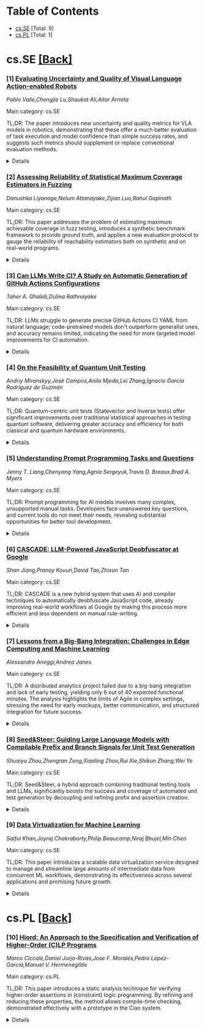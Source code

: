 <div id=toc></div>

# Table of Contents

- [cs.SE](#cs.SE) [Total: 9]
- [cs.PL](#cs.PL) [Total: 1]


<div id='cs.SE'></div>

# cs.SE [[Back]](#toc)

### [1] [Evaluating Uncertainty and Quality of Visual Language Action-enabled Robots](https://arxiv.org/abs/2507.17049)
*Pablo Valle,Chengjie Lu,Shaukat Ali,Aitor Arrieta*

Main category: cs.SE

TL;DR: The paper introduces new uncertainty and quality metrics for VLA models in robotics, demonstrating that these offer a much better evaluation of task execution and model confidence than simple success rates, and suggests such metrics should supplement or replace conventional evaluation methods.


<details>
  <summary>Details</summary>
Motivation: Current evaluation methods for Visual Language Action (VLA) models focus mainly on binary task success rates. These measures do not adequately capture how well tasks are executed or how confident the model is in its decisions. There is a need for better evaluation metrics that provide a richer understanding of model performance, especially for complex robotic manipulation tasks.

Method: The authors propose eight uncertainty metrics and five quality metrics specifically designed to evaluate VLA models in robotic manipulation contexts. They conduct a large-scale empirical study, evaluating 908 successful task executions from three state-of-the-art VLA models across four types of manipulation tasks. Human experts manually label the quality of each task execution, enabling correlation analysis between the proposed metrics and expert judgments.

Result: Several of the proposed metrics show moderate to strong correlation with expert human judgments of task quality. Some of these metrics can effectively distinguish between high-, medium-, and low-quality task executions, even in the absence of a traditional success/failure test oracle.

Conclusion: Reliance solely on task success rates is inadequate for evaluating VLA models. The proposed metrics enable more nuanced assessment of both task quality and model confidence, supporting improved real-time monitoring and adaptive improvements in VLA-based robotic systems.

Abstract: Visual Language Action (VLA) models are a multi-modal class of Artificial
Intelligence (AI) systems that integrate visual perception, natural language
understanding, and action planning to enable agents to interpret their
environment, comprehend instructions, and perform embodied tasks autonomously.
Recently, significant progress has been made to advance this field. These kinds
of models are typically evaluated through task success rates, which fail to
capture the quality of task execution and the mode's confidence in its
decisions. In this paper, we propose eight uncertainty metrics and five quality
metrics specifically designed for VLA models for robotic manipulation tasks. We
assess their effectiveness through a large-scale empirical study involving 908
successful task executions from three state-of-the-art VLA models across four
representative robotic manipulation tasks. Human domain experts manually
labeled task quality, allowing us to analyze the correlation between our
proposed metrics and expert judgments. The results reveal that several metrics
show moderate to strong correlation with human assessments, highlighting their
utility for evaluating task quality and model confidence. Furthermore, we found
that some of the metrics can discriminate between high-, medium-, and
low-quality executions from unsuccessful tasks, which can be interesting when
test oracles are not available. Our findings challenge the adequacy of current
evaluation practices that rely solely on binary success rates and pave the way
for improved real-time monitoring and adaptive enhancement of VLA-enabled
robotic systems.

</details>


### [2] [Assessing Reliability of Statistical Maximum Coverage Estimators in Fuzzing](https://arxiv.org/abs/2507.17093)
*Danushka Liyanage,Nelum Attanayake,Zijian Luo,Rahul Gopinath*

Main category: cs.SE

TL;DR: This paper addresses the problem of estimating maximum achievable coverage in fuzz testing, introduces a synthetic benchmark framework to provide ground truth, and applies a new evaluation protocol to gauge the reliability of reachability estimators both on synthetic and on real-world programs.


<details>
  <summary>Details</summary>
Motivation: In fuzz testing, coverage-guided strategies are central, but accurately estimating the maximum possible code coverage is a challenge, especially since 100% coverage is unrealistic in complex real-world software. Existing static reachability analysis is not accurate enough, and while statistical methods have been proposed, their evaluation is limited by the lack of ground truth benchmarks.

Method: The paper proposes two main methods: (1) Developing a synthetic evaluation framework that generates large, complex programs with exactly known reachability, thus providing labeled ground truth for evaluating reachability estimators; (2) Applying a new reliability check on real-world programs by varying sampling unit sizes to see whether reachability estimates remain stable, circumventing the lack of ground truth in these scenarios.

Result: These methods together assess the reliability of current reachability estimators and establish an evaluation protocol for future developments. The study reveals whether these estimators are dependable both on synthetic benchmarks with ground truth and on real-world software without it.

Conclusion: The research clarifies the strengths and limitations of current reachability estimation approaches, delivers useful tools and protocols for their assessment, and lays a foundation to improve estimation methods in fuzzing practice.

Abstract: Background: Fuzzers are often guided by coverage, making the estimation of
maximum achievable coverage a key concern in fuzzing. However, achieving 100%
coverage is infeasible for most real-world software systems, regardless of
effort. While static reachability analysis can provide an upper bound, it is
often highly inaccurate. Recently, statistical estimation methods based on
species richness estimators from biostatistics have been proposed as a
potential solution. Yet, the lack of reliable benchmarks with labeled ground
truth has limited rigorous evaluation of their accuracy.
  Objective: This work examines the reliability of reachability estimators from
two axes: addressing the lack of labeled ground truth and evaluating their
reliability on real-world programs.
  Methods: (1) To address the challenge of labeled ground truth, we propose an
evaluation framework that synthetically generates large programs with complex
control flows, ensuring well-defined reachability and providing ground truth
for evaluation. (2) To address the criticism from use of synthetic benchmarks,
we adapt a reliability check for reachability estimators on real-world
benchmarks without labeled ground truth -- by varying the size of sampling
units, which, in theory, should not affect the estimate.
  Results: These two studies together will help answer the question of whether
current reachability estimators are reliable, and defines a protocol to
evaluate future improvements in reachability estimation.

</details>


### [3] [Can LLMs Write CI? A Study on Automatic Generation of GitHub Actions Configurations](https://arxiv.org/abs/2507.17165)
*Taher A. Ghaleb,Dulina Rathnayake*

Main category: cs.SE

TL;DR: LLMs struggle to generate precise GitHub Actions CI YAML from natural language; code-pretrained models don't outperform generalist ones, and accuracy remains limited, indicating the need for more targeted model improvements for CI automation.


<details>
  <summary>Details</summary>
Motivation: Writing YAML-based continuous integration (CI) configurations for services like GitHub Actions is tedious and error-prone. Though large language models (LLMs) are widely used in software engineering automation, their performance in generating CI configurations has not been thoroughly studied.

Method: The authors conducted a preliminary evaluation of six LLMs—including three general-purpose models (GPT-4o, Llama, Gemma) and three code-pretrained models (GPT-4.1, Code Llama, CodeGemma)—for generating GitHub Actions YAML configurations based on natural language descriptions. They created a unique labeled dataset pairing textual descriptions and best-practice YAML, and used zero-shot prompting to assess model outputs against ground truth.

Result: Zero-shot prompting produced up to 69% similarity with ground truth YAML, but only 3% perfect matches. Code-pretrained models performed slightly worse than general-purpose models for this task. Common issues in generated configurations included missing or renamed steps, incorrect interpretation of descriptions, and unnecessary additions.

Conclusion: Current LLMs, especially code-pretrained ones, have notable limitations for generating accurate CI configurations, with frequent structural and contextual errors. There is a significant gap between generated quality and the precision needed for working CI setups. This suggests a need for better LLM alignment with configuration languages and improved CI automation tools.

Abstract: Continuous Integration (CI) services, such as GitHub Actions, require
developers to write YAML-based configurations, which can be tedious and
error-prone. Despite the increasing use of Large Language Models (LLMs) to
automate software engineering tasks, their ability to generate CI
configurations remains underexplored. This paper presents a preliminary study
evaluating six LLMs for generating GitHub Actions configurations from natural
language descriptions. We assess three general-purpose foundation models
(GPT-4o, Llama, and Gemma) and three code-pretrained models (GPT-4.1, Code
Llama, and CodeGemma). We also introduce the first labeled dataset of its kind,
constructed from GitHub Actions documentation, pairing descriptions with
corresponding best-practice YAML configurations. Zero-shot prompting achieves
up to 69% similarity with the ground truth, with only 3% perfect matches.
Code-pretrained models slightly underperform compared to general-purpose ones
in YAML-based CI tasks, revealing LLM limitations for CI configuration
generation. Analyzing GPT-4o outputs reveals issues like missing or renamed
steps, misinterpreted descriptions, and unnecessary additions that may affect
structural and contextual correctness, indicating a gap between generation
quality and the precision required for executable CI configurations. Our
research offers insights for improving LLM alignment with configuration
languages and guiding future efforts on CI automation and tooling support.

</details>


### [4] [On the Feasibility of Quantum Unit Testing](https://arxiv.org/abs/2507.17235)
*Andriy Miranskyy,José Campos,Anila Mjeda,Lei Zhang,Ignacio García Rodríguez de Guzmán*

Main category: cs.SE

TL;DR: Quantum-centric unit tests (Statevector and Inverse tests) offer significant improvements over traditional statistical approaches in testing quantum software, delivering greater accuracy and efficiency for both classical and quantum hardware environments.


<details>
  <summary>Details</summary>
Motivation: Quantum software is becoming more complex, making verification and validation—especially unit testing—more challenging. Traditional statistical testing methods may not be well-suited for quantum circuits, necessitating new and more effective testing approaches.

Method: The paper conducts a comprehensive empirical study, analyzing 1,796,880 mutated quantum circuits with different types of unit tests: traditional statistical methods and quantum-centric techniques (Statevector, Swap, and a novel Inverse test). The analysis focuses on each test's ability to detect discrepancies between expected and actual quantum states and evaluates the number of measurements needed for reliable results.

Result: Quantum-centric tests, particularly the Statevector and Inverse tests, outperform traditional statistical tests. They offer higher precision and efficiency, with lower rates of false positives and false negatives. These tests require fewer measurements to reach high reliability.

Conclusion: Quantum-centric unit tests are more effective than classical statistical tests in terms of both accuracy and efficiency for quantum software validation. These results pave the way for more robust, scalable testing strategies that support the future of reliable quantum software and hardware.

Abstract: The increasing complexity of quantum software presents significant challenges
for software verification and validation, particularly in the context of unit
testing. This work presents a comprehensive study on quantum-centric unit
tests, comparing traditional statistical approaches with tests specifically
designed for quantum circuits. These include tests that run only on a classical
computer, such as the Statevector test, as well as those executable on quantum
hardware, such as the Swap test and the novel Inverse test. Through an
empirical study and detailed analysis on 1,796,880 mutated quantum circuits, we
investigate (a) each test's ability to detect subtle discrepancies between the
expected and actual states of a quantum circuit, and (b) the number of
measurements required to achieve high reliability. The results demonstrate that
quantum-centric tests, particularly the Statevector test and the Inverse test,
provide clear advantages in terms of precision and efficiency, reducing both
false positives and false negatives compared to statistical tests. This work
contributes to the development of more robust and scalable strategies for
testing quantum software, supporting the future adoption of fault-tolerant
quantum computers and promoting more reliable practices in quantum software
engineering.

</details>


### [5] [Understanding Prompt Programming Tasks and Questions](https://arxiv.org/abs/2507.17264)
*Jenny T. Liang,Chenyang Yang,Agnia Sergeyuk,Travis D. Breaux,Brad A. Myers*

Main category: cs.SE

TL;DR: Prompt programming for AI models involves many complex, unsupported manual tasks. Developers face unanswered key questions, and current tools do not meet their needs, revealing substantial opportunities for better tool development.


<details>
  <summary>Details</summary>
Motivation: The motivation of the paper is to understand the process and challenges of prompt programming for foundation models (FMs), as the practice becomes increasingly widespread with the advent of new AI-powered software features. The authors aim to uncover the specific tasks developers undertake and the questions they consider when updating prompts, to identify whether current tools support these needs.

Method: The authors develop a taxonomy of 25 tasks and 51 questions that prompt programmers encounter by interviewing 16 prompt programmers, observing 8 developers as they make prompt changes, and surveying 50 developers. They also compare the identified taxonomy against 48 existing research and commercial prompt programming tools to assess the adequacy of current tool support.

Result: The study finds that all prompt programming tasks are carried out manually by developers, and 16 out of 51 questions, including many of the most important ones, remain unanswered and unsupported by current tooling. This demonstrates significant gaps in the existing landscape of prompt programming tools.

Conclusion: Prompt programming as it currently stands is not well-supported by existing research and commercial tools. There are significant manual burdens for developers, and critical needs are not being addressed. The authors highlight key opportunities for improving prompt programming tools to better serve developers’ needs.

Abstract: Prompting foundation models (FMs) like large language models (LLMs) have
enabled new AI-powered software features (e.g., text summarization) that
previously were only possible by fine-tuning FMs. Now, developers are embedding
prompts in software, known as prompt programs. The process of prompt
programming requires the developer to make many changes to their prompt. Yet,
the questions developers ask to update their prompt is unknown, despite the
answers to these questions affecting how developers plan their changes. With
the growing number of research and commercial prompt programming tools, it is
unclear whether prompt programmers' needs are being adequately addressed. We
address these challenges by developing a taxonomy of 25 tasks prompt
programmers do and 51 questions they ask, measuring the importance of each task
and question. We interview 16 prompt programmers, observe 8 developers make
prompt changes, and survey 50 developers. We then compare the taxonomy with 48
research and commercial tools. We find that prompt programming is not
well-supported: all tasks are done manually, and 16 of the 51 questions --
including a majority of the most important ones -- remain unanswered. Based on
this, we outline important opportunities for prompt programming tools.

</details>


### [6] [CASCADE: LLM-Powered JavaScript Deobfuscator at Google](https://arxiv.org/abs/2507.17691)
*Shan Jiang,Pranoy Kovuri,David Tao,Zhixun Tan*

Main category: cs.SE

TL;DR: CASCADE is a new hybrid system that uses AI and compiler techniques to automatically deobfuscate JavaScript code, already improving real-world workflows at Google by making this process more efficient and less dependent on manual rule-writing.


<details>
  <summary>Details</summary>
Motivation: Software obfuscation, especially in JavaScript, makes understanding and analyzing code extremely difficult, which affects software testing, static analysis, and malware detection processes.

Method: The authors propose CASCADE, a hybrid approach that combines the AI-based capabilities of Gemini to identify key functions used in obfuscation, with the deterministic transformation capabilities of the JavaScript Intermediate Representation (JSIR) to transform and deobfuscate code. This integration allows for automated and robust code semantic recovery.

Result: CASCADE is shown to effectively recover original semantic elements from obfuscated JavaScript code, such as strings and API names, and to reveal original program behaviors. It eliminates the need for extensive hardcoded rules and demonstrates increased efficiency and flexibility. CASCADE has been successfully deployed in a production environment at Google, resulting in substantial improvements in deobfuscation efficiency and decreased reverse engineering effort.

Conclusion: CASCADE advances the field of JavaScript deobfuscation by offering a robust, flexible, and scalable solution that overcomes key limitations in static and dynamic approaches. Its deployment in production shows real-world impact, enhancing both efficiency and effectiveness for deobfuscation tasks.

Abstract: Software obfuscation, particularly prevalent in JavaScript, hinders code
comprehension and analysis, posing significant challenges to software testing,
static analysis, and malware detection. This paper introduces CASCADE, a novel
hybrid approach that integrates the advanced coding capabilities of Gemini with
the deterministic transformation capabilities of a compiler Intermediate
Representation (IR), specifically JavaScript IR (JSIR). By employing Gemini to
identify critical prelude functions, the foundational components underlying the
most prevalent obfuscation techniques, and leveraging JSIR for subsequent code
transformations, CASCADE effectively recovers semantic elements like original
strings and API names, and reveals original program behaviors. This method
overcomes limitations of existing static and dynamic deobfuscation techniques,
eliminating hundreds to thousands of hardcoded rules while achieving
reliability and flexibility. CASCADE is already deployed in Google's production
environment, demonstrating substantial improvements in JavaScript deobfuscation
efficiency and reducing reverse engineering efforts.

</details>


### [7] [Lessons from a Big-Bang Integration: Challenges in Edge Computing and Machine Learning](https://arxiv.org/abs/2507.17270)
*Alessandro Aneggi,Andrea Janes*

Main category: cs.SE

TL;DR: A distributed analytics project failed due to a big-bang integration and lack of early testing, yielding only 6 out of 40 expected functional minutes. The analysis highlights the limits of Agile in complex settings, stressing the need for early mockups, better communication, and structured integration for future success.


<details>
  <summary>Details</summary>
Motivation: The motivation behind this paper is to examine the challenges and failures encountered during the development of a distributed real-time analytics system using edge computing and machine learning, specifically focusing on issues arising from a big-bang integration approach.

Method: The paper employs an experience report and root cause analysis to investigate the technical, organisational, and psychological factors leading to the project's setbacks.

Result: The project resulted in only six minutes of system functionality, instead of the expected 40 minutes. The root cause analysis revealed barriers such as poor communication, lack of early integration testing, and resistance to topdown planning. Psychological bias towards fully developed components over mockups also contributed to the problems.

Conclusion: The study concludes that traditional Agile methods have limitations in complex, reactive distributed projects. It advocates for early mock-based deployment, robust communication, topdown planning, simulation-driven engineering, and structured integration cycles as solutions to reduce risk and manage complexity.

Abstract: This experience report analyses a one year project focused on building a
distributed real-time analytics system using edge computing and machine
learning. The project faced critical setbacks due to a big-bang integration
approach, where all components developed by multiple geographically dispersed
partners were merged at the final stage. The integration effort resulted in
only six minutes of system functionality, far below the expected 40 minutes.
Through root cause analysis, the study identifies technical and organisational
barriers, including poor communication, lack of early integration testing, and
resistance to topdown planning. It also considers psychological factors such as
a bias toward fully developed components over mockups. The paper advocates for
early mock based deployment, robust communication infrastructures, and the
adoption of topdown thinking to manage complexity and reduce risk in reactive,
distributed projects. These findings underscore the limitations of traditional
Agile methods in such contexts and propose simulation-driven engineering and
structured integration cycles as key enablers for future success.

</details>


### [8] [Seed&Steer: Guiding Large Language Models with Compilable Prefix and Branch Signals for Unit Test Generation](https://arxiv.org/abs/2507.17271)
*Shuaiyu Zhou,Zhengran Zeng,Xiaoling Zhou,Rui Xie,Shikun Zhang,Wei Ye*

Main category: cs.SE

TL;DR: Seed&Steer, a hybrid approach combining traditional testing tools and LLMs, significantly boosts the success and coverage of automated unit test generation by decoupling and refining prefix and assertion creation.


<details>
  <summary>Details</summary>
Motivation: Unit tests are crucial for software quality, but current LLM-based test generation approaches face challenges in generating both the invocation setup (prefix) and assertions within test cases. The authors aim to better understand and overcome these challenges to improve effectiveness and reliability of automated unit test generation.

Method: The authors decouple unit test generation into prefix (method invocation setup) and assertion generation, analyzing their difficulties via Initialization Complexity (for prefixes) and Cyclomatic Complexity (for assertions). They introduce Seed&Steer—a two-step process that first uses traditional tools like EvoSuite to generate high-compilation-rate prefixes as seeds, then leverages LLMs guided through branching cues to generate diverse, high-coverage assertions.

Result: Seed&Steer was evaluated on five real-world Java projects using two LLMs against strong baselines. The approach achieved a 7% higher compilation pass rate and succeeded in compiling 792 and 887 previously failed tests. It also reached up to approximately 73% branch and line coverage, with relative improvements between 1.09x and 1.26x over baselines.

Conclusion: Decoupling prefix and assertion generation, and combining traditional tools with LLMs in the proposed Seed&Steer framework, addresses key difficulties in automated unit test generation, leading to more compilable and high-coverage tests. The work advances automated software testing by providing open-source tools and data for reproducibility.

Abstract: Unit tests play a vital role in the software development lifecycle. Recent
advances in Large Language Model (LLM)-based approaches have significantly
improved automated test generation, garnering attention from both academia and
industry. We revisit LLM-based unit test generation from a novel perspective by
decoupling prefix generation and assertion generation. To characterize their
respective challenges, we define Initialization Complexity and adopt Cyclomatic
Complexity to measure the difficulty of prefix and assertion generation,
revealing that the former primarily affects compilation success, while the
latter influences test coverage. To address these challenges, we propose
Seed&Steer, a two-step approach that combines traditional unit testing
techniques with the capabilities of large language models. Seed&Steer leverages
conventional unit testing tools (e.g., EvoSuite) to generate method invocations
with high compilation success rates, which serve as seeds to guide LLMs in
constructing effective test contexts. It then introduces branching cues to help
LLMs explore diverse execution paths (e.g., normal, boundary, and exception
cases) and generate assertions with high coverage. We evaluate Seed&Steer on
five real-world Java projects against state-of-the-art baselines. Results show
that Seed&Steer improves the compilation pass rate by approximately 7%,
successfully compiling 792 and 887 previously failing cases on two LLMs. It
also achieves up to ~73% branch and line coverage across focal methods of
varying complexity, with coverage improvements ranging from 1.09* to 1.26*. Our
code, dataset, and experimental scripts will be publicly released to support
future research and reproducibility.

</details>


### [9] [Data Virtualization for Machine Learning](https://arxiv.org/abs/2507.17293)
*Saiful Khan,Joyraj Chakraborty,Philip Beaucamp,Niraj Bhujel,Min Chen*

Main category: cs.SE

TL;DR: This paper introduces a scalable data virtualization service designed to manage and streamline large amounts of intermediate data from concurrent ML workflows, demonstrating its effectiveness across several applications and promising future growth.


<details>
  <summary>Details</summary>
Motivation: Managing multiple concurrent ML workflows for different applications results in significant intermediate data storage, processing, and maintenance challenges. Data virtualization technology is necessary to address these organizational needs and support efficient collaboration and iteration within ML teams.

Method: The paper presents the design and implementation of a data virtualization service, detailing its service architecture and operational aspects. The infrastructure is evaluated across six ML applications, each featuring multiple workflows.

Result: The data virtualization service successfully supports six ML applications, each with several workflows. The service is scalable, enabling the addition of more applications and workflows in the future.

Conclusion: The data virtualization service proves essential for managing large, complex ML workflows, facilitating data management, and meeting the growing needs of ML teams by providing a scalable and efficient infrastructure.

Abstract: Nowadays, machine learning (ML) teams have multiple concurrent ML workflows
for different applications. Each workflow typically involves many experiments,
iterations, and collaborative activities and commonly takes months and
sometimes years from initial data wrangling to model deployment.
Organizationally, there is a large amount of intermediate data to be stored,
processed, and maintained. \emph{Data virtualization} becomes a critical
technology in an infrastructure to serve ML workflows. In this paper, we
present the design and implementation of a data virtualization service,
focusing on its service architecture and service operations. The infrastructure
currently supports six ML applications, each with more than one ML workflow.
The data virtualization service allows the number of applications and workflows
to grow in the coming years.

</details>


<div id='cs.PL'></div>

# cs.PL [[Back]](#toc)

### [10] [Hiord: An Approach to the Specification and Verification of Higher-Order (C)LP Programs](https://arxiv.org/abs/2507.17233)
*Marco Ciccalè,Daniel Jurjo-Rivas,Jose F. Morales,Pedro López-García,Manuel V. Hermenegildo*

Main category: cs.PL

TL;DR: This paper introduces a static analysis technique for verifying higher-order assertions in (constraint) logic programming. By refining and reducing these properties, the method allows compile-time checking, demonstrated effectively with a prototype in the Ciao system.


<details>
  <summary>Details</summary>
Motivation: Higher-order programming enables more expressive code, while assertions add specification and verification support. However, static (compile-time) verification of higher-order assertions—especially in constraint logic programming ((C)LP)—remains underdeveloped. The paper addresses this gap to improve program correctness and reliability.

Method: The paper introduces a new approach for statically verifying higher-order (C)LP programs with higher-order assertions. The method uses the Ciao assertion language and extends its predicate properties. The approach refines the syntax and semantics of predicate properties and devises an abstract semantic criterion to check conformance at compile time. It employs an abstract interpretation-based static analyzer where higher-order predicates are reduced to first-order properties, making verification tractable.

Result: The authors present a prototype implementation of their method within the Ciao system and demonstrate its effectiveness using several example programs. The evaluation shows that higher-order predicate properties can be soundly reduced and checked in a static analyzer for first-order assertions.

Conclusion: The proposed approach effectively enables compile-time verification of higher-order assertions in (C)LP, leveraging and extending the existing Ciao assertion language. The technique is general enough to be applicable to similar assertion languages and environments that support higher-order programming.

Abstract: Higher-order constructs enable more expressive and concise code by allowing
procedures to be parameterized by other procedures. Assertions allow expressing
partial program specifications, which can be verified either at compile time
(statically) or run time (dynamically). In higher-order programs, assertions
can also describe higher-order arguments. While in the context of (C)LP,
run-time verification of higher-order assertions has received some attention,
compile-time verification remains relatively unexplored. We propose a novel
approach for statically verifying higher-order (C)LP programs with higher-order
assertions. Although we use the Ciao assertion language for illustration, our
approach is quite general and we believe is applicable to similar contexts.
Higher-order arguments are described using predicate properties -- a special
kind of property which exploits the (Ciao) assertion language. We refine the
syntax and semantics of these properties and introduce an abstract criterion to
determine conformance to a predicate property at compile time, based on a
semantic order relation comparing the predicate property with the predicate
assertions. We then show how to handle these properties using an abstract
interpretation-based static analyzer for programs with first-order assertions
by reducing predicate properties to first-order properties. Finally, we report
on a prototype implementation and evaluate it through various examples within
the Ciao system.

</details>
